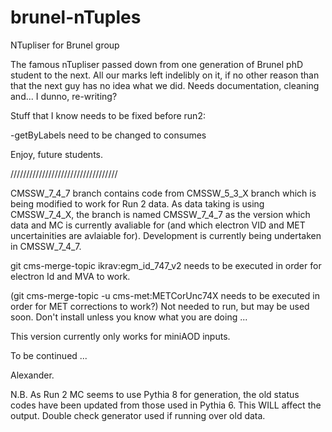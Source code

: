 brunel-nTuples
==============

NTupliser for Brunel group

The famous nTupliser passed down from one generation of Brunel phD student to the next. 
All our marks left indelibly on it, if no other reason than that the next guy has no idea what we did.
Needs documentation, cleaning and... I dunno, re-writing?

Stuff that I know needs to be fixed before run2:

-getByLabels need to be changed to consumes

Enjoy, future students.

//////////////////////////////////


CMSSW_7_4_7 branch contains code from CMSSW_5_3_X branch which is being modified to work for Run 2 data.
As data taking is using CMSSW_7_4_X, the branch is named CMSSW_7_4_7 as the version which data and MC is currently avaliable for (and which electron VID and MET uncertainities are avlaiable for).
Development is currently being undertaken in CMSSW_7_4_7.

git cms-merge-topic ikrav:egm_id_747_v2 needs to be executed in order for electron Id and MVA to work.

(git cms-merge-topic -u cms-met:METCorUnc74X needs to be executed in order for MET corrections to work?) Not needed to run, but may be used soon. Don't install unless you know what you are doing ...

This version currently only works for miniAOD inputs.

To be continued ...

Alexander.

N.B. As Run 2 MC seems to use Pythia 8 for generation, the old status codes have been updated from those used in Pythia 6. This WILL affect the output. Double check generator used if running over old data. 
